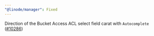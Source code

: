 ```yaml
---
"@linode/manager": Fixed
---
```


Direction of the Bucket Access ACL select field carat with `Autocomplete` ([#10286](https://github.com/linode/manager/pull/10286))
